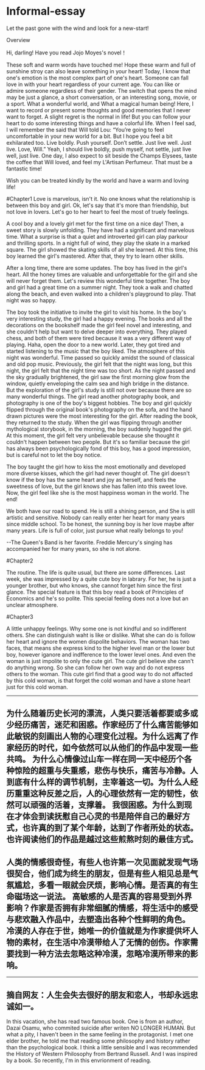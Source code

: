# Informal-essay
Let the past gone with the wind and look for a new-start!

Overview

Hi, darling! Have you read Jojo Moyes's novel！

These soft and warm words have touched me! Hope these warm and full of sunshine
stroy can also leave something in your heart! Today, I know that one's emotion is the most complex part of one's heart. Someone can fall love in
with your heart regardless of your current age. You can like or admire someone regardless of their gender. The switch that opens the mind may be just a glance, a short conversation, or an interesting song, movie, or a sport. What a wonderful world, and What a magical human being! 
Here, I want to record or present some thoughts and good memories that I never want to forget. A slight regret is the normal in life! 
But you can follow your heart to do some interesting things and have a colorful life.
When I feel sad, I will remember the said that Will told Lou: 
“You’re going to feel uncomfortable in your new world for a bit. But I hope you feel a bit exhilarated too. Live boldly. Push yourself. Don’t settle. Just live well. Just live. Love, Will.”
Yeah, I should live boldly, push myself, not settle, just live well, just live. One day, I also expect to sit beside the Champs Elysees, taste the coffee that Will loved, and feel my L'Artisan Perfumeur. That must be a fantastic time!

Wish you can be treated kindly by the world and have a warm and loving life!

#Chapter1
Love is marvelous, isn't it. 
No one knows what the relationship is between this boy and girl. Ok, let's say that it's more than friendship, but not love in lovers. Let's go to her heart to feel the most of truely feelings.

A cool boy and a lovely girl met for the first time on a nice day! Then, a sweet story is slowly unfolding. 
They have had a significant and marvelous time. What a surprise is that a quiet and introverted girl can play parkour and thrilling sports. In a night full of wind, they play the skate in a marked square. The girl showed the skating skills of all she learned. At this time, this boy learned the girl's mastered. After that, they try to learn other skills.

After a long time, there are some updates. The boy has lived in the girl's heart. All the honey times are valuable and unforgettable for the girl and she will never forget them.
Let's review this wonderful time together. The boy and girl had a great time on a summer night.
They took a walk and chatted along the beach, and even walked into a children's playground to play. That night was so happy.

The boy took the initiative to invite the girl to visit his home. In the boy's very interesting study, the girl had a happy evening. The books and all the decorations on the bookshelf made the girl feel novel and interesting, and she couldn't help but want to delve deeper into everything. They played chess, and both of them were tired because it was a very different way of playing. Haha, open the door to a new world. Later, they got tired and started listening to the music that the boy liked. The atmosphere of this night was wonderful. Time passed so quickly amidst the sound of classical and old pop music. Previously, the girl felt that the night was long, but this night, the girl felt that the night time was too short. As the night passed and the sky gradually brightened, the girl saw the first morning glow from the window, quietly enveloping the calm sea and high bridge in the distance. But the exploration of the girl's study is still not over because there are so many wonderful things. The girl read another photography book, and photography is one of the boy's biggest hobbies. The boy and girl quickly flipped through the original book's photography on the sofa, and the hand drawn pictures were the most interesting for the girl. After reading the book, they returned to the study. When the girl was flipping through another mythological storybook, in the morning, the boy suddenly hugged the girl. At this moment, the girl felt very unbelievable because she thought it couldn't happen between two people. But it's so familiar because the girl has always been psychologically fond of this boy, has a good impression, but is careful not to let the boy notice.

The boy taught the girl how to kiss the most emotionally and developed more diverse kisses, which the girl had never thought of. The girl doesn't know if the boy has the same heart and joy as herself, and feels the sweetness of love, but the girl knows she has fallen into this sweet love. Now, the girl feel like she is the most happiness woman in the world.
The end!

We both have our road to spend. He is still a shining person, and She is still artistic and sensitive. Nobody can really enter her heart for many years since middle school. To be honest, the sunning boy is her love maybe after many years. Life is full of color, just pursue what really belongs to you!


--The Queen's Band is her favorite. Freddie Mercury's singing has accompanied her for many years, so she is not alone.


#Chapter2

The routine. The life is quite usual, but there are some differences. Last week, she was impressed by a quite cute boy in labrary. For her, he is just a younger brother, but who knows, she cannot forget him since the first glance. The special feature is that this boy read a book of Principles of Economics and he's so polite. This special feeling does not a love but an unclear atmosphere. 


#Chapter3

A little unhappy feelings. Why some one is not kindful and so indifferent others. She can distinguish waht is like or dislike. What she can do is follow her heart and ignore the women dispolite behaviors. The woman has two faces, that means she express kind to the higher level man or the lower but boy, however iganore and indfference to the lower level ones. And even the woman is just impolite to only the cute girl. The cute girl believe she cann't do anything wrong. So she can follow her own way and do not express others to the woman. This cute girl find that a good way to do not affacted by this cold woman, is that forget the cold woman and have a stone heart just for this cold woman. 

-----------------------------------------------------------------------------------------------------------------------------------------------------------------------------------------------
为什么随着历史长河的漂流，人类只要活着都要或多或少经历痛苦，迷茫和困惑。作家经历了什么痛苦能够如此敏锐的刻画出人物的心理变化过程。为什么远离了作家经历的时代，如今依然可以从他们的作品中发现一些共鸣。
为什么心情像过山车一样在同一天中经历个各种惊险的超重与失重感，悲伤与快乐，痛苦与冷静。人到底有什么样的调节机制，主宰着这一切。为什么人经历重重这种反差之后，人的心理依然有一定的韧性，依然可以顽强的活着，支撑着。
我很困惑。为什么到现在才体会到读抚慰自己心灵的书是陪伴自己的最好方式，也许真的到了某个年龄，达到了作者所处的状态。也许阅读他们的作品是越过这些煎熬时刻的最佳方式。
--------------
人类的情感很奇怪，有些人也许第一次见面就发现气场很契合，他们成为终生的朋友，但是有些人相见总是气氛尴尬，多看一眼就会厌烦，影响心情。是否真的有生命磁场这一说法。
高敏感的人是否真的容易受到外界影响？作家是否拥有非常细腻的情感，将生活中的感受与悲欢融入作品中，去塑造出各种个性鲜明的角色。
冷漠的人存在于世，她唯一的价值就是为作家提供坏人物的素材，在生活中冷漠带给人了无情的创伤。作家需要找到一种方法去忽略这种冷漠，忽略冷漠所带来的影响。
------------------------------------------------------------------------------------------
-----------------------------------------------------------------------------------------------------------------------------------------------------------------------------------------------
摘自网友：人生会失去很好的朋友和恋人，书却永远忠诚如一。
-------------------------------------------------------------

In this vacation, she has read two famous book. One is from an author, Dazai Osamu, who commited suicide after writen NO LONGER HUMAN. But what a pity, I haven't been in the same feeling in the protagonist. I met one elder brother, he told me that reading some philosophy and history rather than the psychological book. I think a little sensible and I was recommended the History of Western Philosophy from Bertrand Russell. And I was inspired by a book. So recently, I'm in this envrionment of reading.



